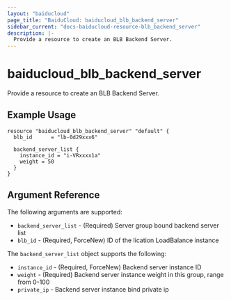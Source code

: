 ```yaml
---
layout: "baiducloud"
page_title: "BaiduCloud: baiducloud_blb_backend_server"
sidebar_current: "docs-baiducloud-resource-blb_backend_server"
description: |-
  Provide a resource to create an BLB Backend Server.
---
```


# baiducloud_blb_backend_server

Provide a resource to create an BLB Backend Server.

## Example Usage

```hcl
resource "baiducloud_blb_backend_server" "default" {
  blb_id      = "lb-0d29xxx6"

  backend_server_list {
    instance_id = "i-VRxxxx1a"
    weight = 50
  }
}
```

## Argument Reference

The following arguments are supported:

* `backend_server_list` - (Required) Server group bound backend server list
* `blb_id` - (Required, ForceNew) ID of the lication LoadBalance instance

The `backend_server_list` object supports the following:

* `instance_id` - (Required, ForceNew) Backend server instance ID
* `weight` - (Required) Backend server instance weight in this group, range from 0-100
* `private_ip` - Backend server instance bind private ip


